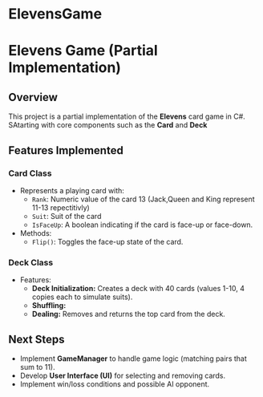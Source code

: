 # ElevensGame
# Elevens Game (Partial Implementation)

## Overview
This project is a partial implementation of the **Elevens** card game in C#. SAtarting with core components such as the **Card** and **Deck** 
## Features Implemented
### Card Class
- Represents a playing card with:
  - `Rank`: Numeric value of the card 13 (Jack,Queen and King represent 11-13 repectitivly)
  - `Suit`: Suit of the card 
  - `IsFaceUp`: A boolean indicating if the card is face-up or face-down.
- Methods:
  - `Flip()`: Toggles the face-up state of the card.

### Deck Class
- Features:
  - **Deck Initialization:** Creates a deck with 40 cards (values 1-10, 4 copies each to simulate suits).
  - **Shuffling:** 
  - **Dealing:** Removes and returns the top card from the deck.

## Next Steps
- Implement **GameManager** to handle game logic (matching pairs that sum to 11).
- Develop **User Interface (UI)** for selecting and removing cards.
- Implement win/loss conditions and possible AI opponent.


